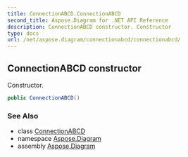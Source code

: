 ```yaml
---
title: ConnectionABCD.ConnectionABCD
second_title: Aspose.Diagram for .NET API Reference
description: ConnectionABCD constructor. Constructor
type: docs
url: /net/aspose.diagram/connectionabcd/connectionabcd/
---
```

## ConnectionABCD constructor

Constructor.

```csharp
public ConnectionABCD()
```

### See Also

* class [ConnectionABCD](../)
* namespace [Aspose.Diagram](../../connectionabcd/)
* assembly [Aspose.Diagram](../../../)


